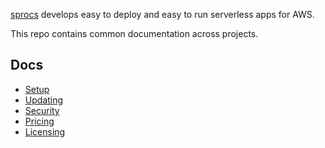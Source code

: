 [sprocs](https://sprocs.com) develops easy to deploy and easy to run serverless apps for AWS.

This repo contains common documentation across projects.

## Docs

* [Setup](setup.md)
* [Updating](updating.md)
* [Security](security.md)
* [Pricing](pricing.md)
* [Licensing](licensing.md)
